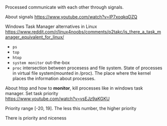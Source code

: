 Processed communicate with each other through signals.

About signals
https://www.youtube.com/watch?v=lP7xoqkqDZQ

Windows Task Manager alternatives in Linux\
https://www.reddit.com/r/linux4noobs/comments/p2takc/is_there_a_task_manager_equivalent_for_linux/

- `ps`
- `top`
- `htop`
- `system monitor` out-the-box
- `proc` intersection between procesess and file system. State of processes in virtual file system(mounted in /proc). The place where the kernel places the information about processes.

About htop and how to __monitor__, kill processes like in windows task manager. Set task priority\
https://www.youtube.com/watch?v=vsEJz9aKGKU

Priority range [-20, 19]. The less this number, the higher priority

There is priority and niceness
